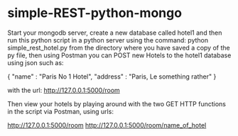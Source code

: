 # simple-REST-python-mongo

Start your mongodb server, create a new database called hotel1 and then run this python script in a python server using the command: python simple_rest_hotel.py from the directory where you have saved a copy of the py file, then using Postman you can POST new Hotels to the hotel1 database using json such as:

{
"name" : "Paris No 1 Hotel", 
"address" : "Paris, Le something rather"
}

with the url: http://127.0.0.1:5000/room

Then view your hotels by playing around with the two GET HTTP functions in the script via Postman, using urls:

http://127.0.0.1:5000/room
http://127.0.0.1:5000/room/name_of_hotel

